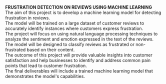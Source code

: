 **FRUSTRATION DETECTION ON REVIEWS USING MACHINE LEARNING**    
The aim of this project is to develop a machine learning model for detecting frustration in reviews.     
The model will be trained on a large dataset of customer reviews to accurately identify instances where customers express frustration.           
The project will focus on using natural language processing techniques to analyze the sentiment and emotion expressed in the text of the reviews.         
The model will be designed to classify reviews as frustrated or non-frustrated based on their content.            
The outcome of this project will provide valuable insights into customer satisfaction and help businesses to identify and address common pain points that lead to customer frustration.                
The final deliverables will include a trained machine learning model that demonstrates the model's capabilities.        
